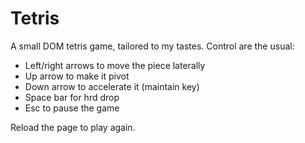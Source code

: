 Tetris
======

A small DOM tetris game, tailored to my tastes. Control are the usual:  

* Left/right arrows to move the piece laterally
* Up arrow to make it pivot
* Down arrow to accelerate it (maintain key)
* Space bar for hrd drop
* Esc to pause the game

Reload the page to play again.